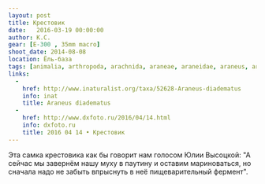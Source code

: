 ```yaml
---
layout: post
title: Крестовик
date:   2016-03-19 00:00:00
author: К.С.
gear: [E-300 , 35mm macro]
shoot_date: 2014-08-08
location: Ёль-база
tags: [animalia, arthropoda, arachnida, araneae, araneidae, araneus, araneus diadematus]
links:
  -
    href: http://www.inaturalist.org/taxa/52628-Araneus-diadematus
    info: inat
    title: Araneus diadematus
  -
    href: http://www.dxfoto.ru/2016/04/14.html
    info: dxfoto.ru
    title: 2016 04 14 • Крестовик
---
```


Эта самка крестовика как бы говорит нам голосом Юлии Высоцкой: "А сейчас мы завернём нашу муху в паутину и оставим мариноваться, но сначала надо не забыть впрыснуть в неё пищеварительный фермент".
